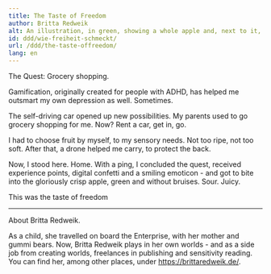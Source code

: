 ```yaml
---
title: The Taste of Freedom
author: Britta Redweik
alt: An illustration, in green, showing a whole apple and, next to it, an already cut apple slice. 
id: ddd/wie-freiheit-schmeckt/
url: /ddd/the-taste-offreedom/
lang: en
---
```


The Quest: Grocery shopping.

Gamification, originally created for people with ADHD, has helped me outsmart my own depression as well. Sometimes.

The self-driving car opened up new possibilities. My parents used to go grocery shopping for me. Now? Rent a car, get in, go.

I had to choose fruit by myself, to my sensory needs. Not too ripe, not too soft. After that, a drone helped me carry, to protect the back.

Now, I stood here. Home. With a ping, I concluded the quest, received experience points, digital confetti and a smiling emoticon - and got to bite into the gloriously crisp apple, green and without bruises. Sour. Juicy. 

This was the taste of freedom

---

About Britta Redweik.

As a child, she travelled on board the Enterprise, with her mother and gummi bears. Now, Britta Redweik plays in her own worlds - and as a side job from creating worlds, freelances in publishing and sensitivity reading.
You can find her, among other places, under https://brittaredweik.de/.
